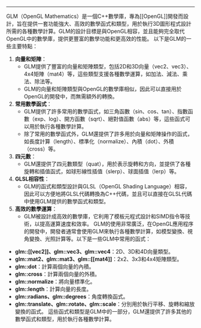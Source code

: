 
----
GLM（OpenGL Mathematics）是一個C++數學庫，專為[[OpenGL]]開發而設計，旨在提供一套功能強大、高效的數學函式和類型，用於執行3D圖形程式設計所需的各種數學計算。GLM的設計目標是與OpenGL相容，並且能夠完全取代OpenGL中的數學庫，提供更豐富的數學功能和更高效的性能。
以下是GLM的一些主要特點：
1. **向量和矩陣**：
   - GLM提供了豐富的向量和矩陣類型，包括2D和3D向量（vec2、vec3）、4x4矩陣（mat4）等，這些類型支援各種數學運算，如加法、減法、乘法、除法等。
   - GLM的向量和矩陣類型與OpenGL的數學庫相似，因此可以直接用於OpenGL的開發中，而無需額外的轉換。
2. **常用數學函式**：
   - GLM提供了許多常用的數學函式，如三角函數（sin、cos、tan）、指數函數（exp、log）、開方函數（sqrt）、絕對值函數（abs）等，這些函式可以用於執行各種數學計算。
   - 除了常用的數學函式外，GLM還提供了許多用於向量和矩陣操作的函式，如長度計算（length）、標準化（normalize）、內積（dot）、外積（cross）等。
3. **四元數**：
   - GLM還提供了四元數類型（quat），用於表示旋轉和方向，並提供了各種旋轉和插值函式，如球形線性插值（slerp）、球面插值（lerp）等。
4. **GLSL相容性**：
   - GLM的函式和類型設計與GLSL（OpenGL Shading Language）相容，因此可以方便地將GLSL代碼轉換為C++代碼，並且可以直接在GLSL代碼中使用GLM提供的數學函式和類型。
5. **高效的數學運算**：
   - GLM被設計成高效的數學庫，它利用了模板元程式設計和SIMD指令等技術，以提高運算速度和效率。
GLM的使用非常廣泛，在OpenGL應用程序的開發中，開發者通常會使用GLM來執行各種數學計算，如模型變換、視角變換、光照計算等。以下是一些GLM中常用的函式：
- **glm::[[vec2]]、glm::vec3、glm::vec4**：2D、3D和4D向量類型。
- **glm::mat2、glm::mat3、glm::[[mat4]]**：2x2、3x3和4x4矩陣類型。
- **glm::dot**：計算兩個向量的內積。
- **glm::cross**：計算兩個向量的外積。
- **glm::normalize**：將向量標準化。
- **glm::length**：計算向量的長度。
- **glm::radians、glm::degrees**：角度轉換函式。
- **glm::translate、glm::rotate、glm::scale**：分別用於執行平移、旋轉和縮放變換的函式。
這些函式和類型是GLM中的一部分，GLM還提供了許多其他的數學函式和類型，用於執行各種數學計算。